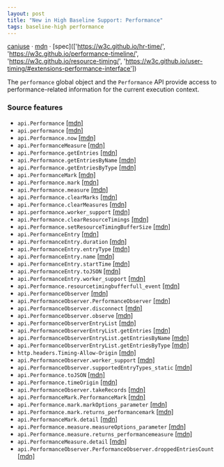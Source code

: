 ```yaml
---
layout: post
title: "New in High Baseline Support: Performance"
tags: baseline-high performance
---
```


[caniuse](https://caniuse.com/?search=performance) · [mdn](https://developer.mozilla.org/en-US/search?q=Performance) · [spec](['https://w3c.github.io/hr-time/', 'https://w3c.github.io/performance-timeline/', 'https://w3c.github.io/resource-timing/', 'https://w3c.github.io/user-timing/#extensions-performance-interface'])

The `performance` global object and the `Performance` API provide access to performance-related information for the current execution context.

### Source features

- ``api.Performance`` [[mdn]](https://developer.mozilla.org/en-US/search?q=api.Performance)
- ``api.performance`` [[mdn]](https://developer.mozilla.org/en-US/search?q=api.performance)
- ``api.Performance.now`` [[mdn]](https://developer.mozilla.org/en-US/search?q=api.Performance.now)
- ``api.PerformanceMeasure`` [[mdn]](https://developer.mozilla.org/en-US/search?q=api.PerformanceMeasure)
- ``api.Performance.getEntries`` [[mdn]](https://developer.mozilla.org/en-US/search?q=api.Performance.getEntries)
- ``api.Performance.getEntriesByName`` [[mdn]](https://developer.mozilla.org/en-US/search?q=api.Performance.getEntriesByName)
- ``api.Performance.getEntriesByType`` [[mdn]](https://developer.mozilla.org/en-US/search?q=api.Performance.getEntriesByType)
- ``api.PerformanceMark`` [[mdn]](https://developer.mozilla.org/en-US/search?q=api.PerformanceMark)
- ``api.Performance.mark`` [[mdn]](https://developer.mozilla.org/en-US/search?q=api.Performance.mark)
- ``api.Performance.measure`` [[mdn]](https://developer.mozilla.org/en-US/search?q=api.Performance.measure)
- ``api.Performance.clearMarks`` [[mdn]](https://developer.mozilla.org/en-US/search?q=api.Performance.clearMarks)
- ``api.Performance.clearMeasures`` [[mdn]](https://developer.mozilla.org/en-US/search?q=api.Performance.clearMeasures)
- ``api.performance.worker_support`` [[mdn]](https://developer.mozilla.org/en-US/search?q=api.performance.worker_support)
- ``api.Performance.clearResourceTimings`` [[mdn]](https://developer.mozilla.org/en-US/search?q=api.Performance.clearResourceTimings)
- ``api.Performance.setResourceTimingBufferSize`` [[mdn]](https://developer.mozilla.org/en-US/search?q=api.Performance.setResourceTimingBufferSize)
- ``api.PerformanceEntry`` [[mdn]](https://developer.mozilla.org/en-US/search?q=api.PerformanceEntry)
- ``api.PerformanceEntry.duration`` [[mdn]](https://developer.mozilla.org/en-US/search?q=api.PerformanceEntry.duration)
- ``api.PerformanceEntry.entryType`` [[mdn]](https://developer.mozilla.org/en-US/search?q=api.PerformanceEntry.entryType)
- ``api.PerformanceEntry.name`` [[mdn]](https://developer.mozilla.org/en-US/search?q=api.PerformanceEntry.name)
- ``api.PerformanceEntry.startTime`` [[mdn]](https://developer.mozilla.org/en-US/search?q=api.PerformanceEntry.startTime)
- ``api.PerformanceEntry.toJSON`` [[mdn]](https://developer.mozilla.org/en-US/search?q=api.PerformanceEntry.toJSON)
- ``api.PerformanceEntry.worker_support`` [[mdn]](https://developer.mozilla.org/en-US/search?q=api.PerformanceEntry.worker_support)
- ``api.Performance.resourcetimingbufferfull_event`` [[mdn]](https://developer.mozilla.org/en-US/search?q=api.Performance.resourcetimingbufferfull_event)
- ``api.PerformanceObserver`` [[mdn]](https://developer.mozilla.org/en-US/search?q=api.PerformanceObserver)
- ``api.PerformanceObserver.PerformanceObserver`` [[mdn]](https://developer.mozilla.org/en-US/search?q=api.PerformanceObserver.PerformanceObserver)
- ``api.PerformanceObserver.disconnect`` [[mdn]](https://developer.mozilla.org/en-US/search?q=api.PerformanceObserver.disconnect)
- ``api.PerformanceObserver.observe`` [[mdn]](https://developer.mozilla.org/en-US/search?q=api.PerformanceObserver.observe)
- ``api.PerformanceObserverEntryList`` [[mdn]](https://developer.mozilla.org/en-US/search?q=api.PerformanceObserverEntryList)
- ``api.PerformanceObserverEntryList.getEntries`` [[mdn]](https://developer.mozilla.org/en-US/search?q=api.PerformanceObserverEntryList.getEntries)
- ``api.PerformanceObserverEntryList.getEntriesByName`` [[mdn]](https://developer.mozilla.org/en-US/search?q=api.PerformanceObserverEntryList.getEntriesByName)
- ``api.PerformanceObserverEntryList.getEntriesByType`` [[mdn]](https://developer.mozilla.org/en-US/search?q=api.PerformanceObserverEntryList.getEntriesByType)
- ``http.headers.Timing-Allow-Origin`` [[mdn]](https://developer.mozilla.org/en-US/search?q=http.headers.Timing-Allow-Origin)
- ``api.PerformanceObserver.worker_support`` [[mdn]](https://developer.mozilla.org/en-US/search?q=api.PerformanceObserver.worker_support)
- ``api.PerformanceObserver.supportedEntryTypes_static`` [[mdn]](https://developer.mozilla.org/en-US/search?q=api.PerformanceObserver.supportedEntryTypes_static)
- ``api.Performance.toJSON`` [[mdn]](https://developer.mozilla.org/en-US/search?q=api.Performance.toJSON)
- ``api.Performance.timeOrigin`` [[mdn]](https://developer.mozilla.org/en-US/search?q=api.Performance.timeOrigin)
- ``api.PerformanceObserver.takeRecords`` [[mdn]](https://developer.mozilla.org/en-US/search?q=api.PerformanceObserver.takeRecords)
- ``api.PerformanceMark.PerformanceMark`` [[mdn]](https://developer.mozilla.org/en-US/search?q=api.PerformanceMark.PerformanceMark)
- ``api.Performance.mark.markOptions_parameter`` [[mdn]](https://developer.mozilla.org/en-US/search?q=api.Performance.mark.markOptions_parameter)
- ``api.Performance.mark.returns_performancemark`` [[mdn]](https://developer.mozilla.org/en-US/search?q=api.Performance.mark.returns_performancemark)
- ``api.PerformanceMark.detail`` [[mdn]](https://developer.mozilla.org/en-US/search?q=api.PerformanceMark.detail)
- ``api.Performance.measure.measureOptions_parameter`` [[mdn]](https://developer.mozilla.org/en-US/search?q=api.Performance.measure.measureOptions_parameter)
- ``api.Performance.measure.returns_performancemeasure`` [[mdn]](https://developer.mozilla.org/en-US/search?q=api.Performance.measure.returns_performancemeasure)
- ``api.PerformanceMeasure.detail`` [[mdn]](https://developer.mozilla.org/en-US/search?q=api.PerformanceMeasure.detail)
- ``api.PerformanceObserver.PerformanceObserver.droppedEntriesCount`` [[mdn]](https://developer.mozilla.org/en-US/search?q=api.PerformanceObserver.PerformanceObserver.droppedEntriesCount)
